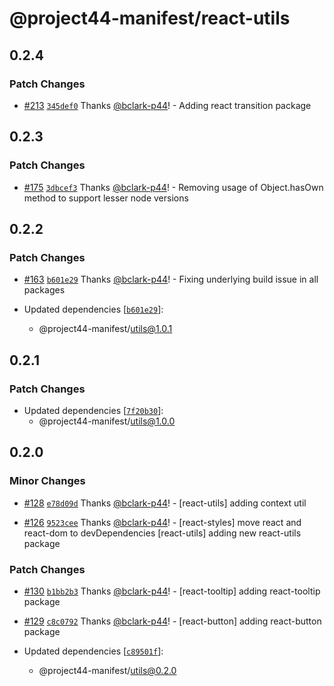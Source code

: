 # @project44-manifest/react-utils

## 0.2.4

### Patch Changes

- [#213](https://github.com/project44/manifest/pull/213)
  [`345def0`](https://github.com/project44/manifest/commit/345def02dc7f66db38fff6a8716422121c1adf92)
  Thanks [@bclark-p44](https://github.com/bclark-p44)! - Adding react transition package

## 0.2.3

### Patch Changes

- [#175](https://github.com/project44/manifest/pull/175)
  [`3dbcef3`](https://github.com/project44/manifest/commit/3dbcef3b621ae3e5e03b87af9e9316819d275b1f)
  Thanks [@bclark-p44](https://github.com/bclark-p44)! - Removing usage of Object.hasOwn method to
  support lesser node versions

## 0.2.2

### Patch Changes

- [#163](https://github.com/project44/manifest/pull/163)
  [`b601e29`](https://github.com/project44/manifest/commit/b601e29af8cc9cc3f404358a231dfc16851761b7)
  Thanks [@bclark-p44](https://github.com/bclark-p44)! - Fixing underlying build issue in all
  packages

- Updated dependencies
  [[`b601e29`](https://github.com/project44/manifest/commit/b601e29af8cc9cc3f404358a231dfc16851761b7)]:
  - @project44-manifest/utils@1.0.1

## 0.2.1

### Patch Changes

- Updated dependencies
  [[`7f20b30`](https://github.com/project44/manifest/commit/7f20b3033748bf70b76a88fcfc079539b588134a)]:
  - @project44-manifest/utils@1.0.0

## 0.2.0

### Minor Changes

- [#128](https://github.com/project44/manifest/pull/128)
  [`e78d09d`](https://github.com/project44/manifest/commit/e78d09d9ca24dd8968739cc065e5e7551f6972b1)
  Thanks [@bclark-p44](https://github.com/bclark-p44)! - [react-utils] adding context util

* [#126](https://github.com/project44/manifest/pull/126)
  [`9523cee`](https://github.com/project44/manifest/commit/9523cee0c7aa3141c1e82af0c754bb3ce958f47f)
  Thanks [@bclark-p44](https://github.com/bclark-p44)! - [react-styles] move react and react-dom to
  devDependencies [react-utils] adding new react-utils package

### Patch Changes

- [#130](https://github.com/project44/manifest/pull/130)
  [`b1bb2b3`](https://github.com/project44/manifest/commit/b1bb2b39e9702bd3d80000b3197128e3f449ffd8)
  Thanks [@bclark-p44](https://github.com/bclark-p44)! - [react-tooltip] adding react-tooltip
  package

* [#129](https://github.com/project44/manifest/pull/129)
  [`c8c0792`](https://github.com/project44/manifest/commit/c8c07926264dc9bb4693c8c2b871f1825148610b)
  Thanks [@bclark-p44](https://github.com/bclark-p44)! - [react-button] adding react-button package

* Updated dependencies
  [[`c89501f`](https://github.com/project44/manifest/commit/c89501fc9e89987ed4da1aacdb21381de670f800)]:
  - @project44-manifest/utils@0.2.0

